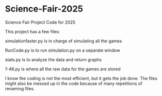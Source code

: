 # Science-Fair-2025
Science Fair Project Code for 2025


This project has a few files:


simulationfaster.py is in charge of simulating all the games

RunCode.py is to run simulation.py on a separate window

stats.py is to analyze the data and return graphs

1-46.py is where all the raw data for the games are stored



I know the coding is not the most efficient, but it gets the job done. The files might also be messed up in the code because of many repetitions of renaming files.

